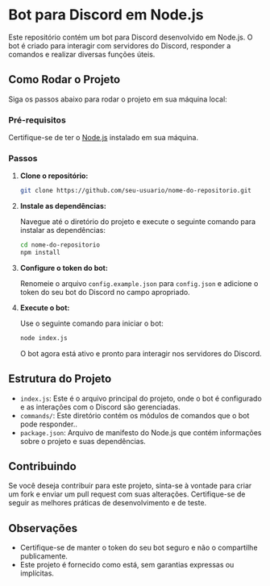 # Bot para Discord em Node.js

Este repositório contém um bot para Discord desenvolvido em Node.js. O bot é criado para interagir com servidores do Discord, responder a comandos e realizar diversas funções úteis.

## Como Rodar o Projeto

Siga os passos abaixo para rodar o projeto em sua máquina local:

### Pré-requisitos

Certifique-se de ter o [Node.js](https://nodejs.org/) instalado em sua máquina.

### Passos

1. **Clone o repositório:**

   ```bash
   git clone https://github.com/seu-usuario/nome-do-repositorio.git
   ```

2. **Instale as dependências:**

   Navegue até o diretório do projeto e execute o seguinte comando para instalar as dependências:

   ```bash
   cd nome-do-repositorio
   npm install
   ```

3. **Configure o token do bot:**

   Renomeie o arquivo `config.example.json` para `config.json` e adicione o token do seu bot do Discord no campo apropriado.

4. **Execute o bot:**

   Use o seguinte comando para iniciar o bot:

   ```bash
   node index.js
   ```

   O bot agora está ativo e pronto para interagir nos servidores do Discord.

## Estrutura do Projeto

- `index.js`: Este é o arquivo principal do projeto, onde o bot é configurado e as interações com o Discord são gerenciadas.
- `commands/`: Este diretório contém os módulos de comandos que o bot pode responder..
- `package.json`: Arquivo de manifesto do Node.js que contém informações sobre o projeto e suas dependências.

## Contribuindo

Se você deseja contribuir para este projeto, sinta-se à vontade para criar um fork e enviar um pull request com suas alterações. Certifique-se de seguir as melhores práticas de desenvolvimento e de teste.

## Observações

- Certifique-se de manter o token do seu bot seguro e não o compartilhe publicamente.
- Este projeto é fornecido como está, sem garantias expressas ou implícitas.
